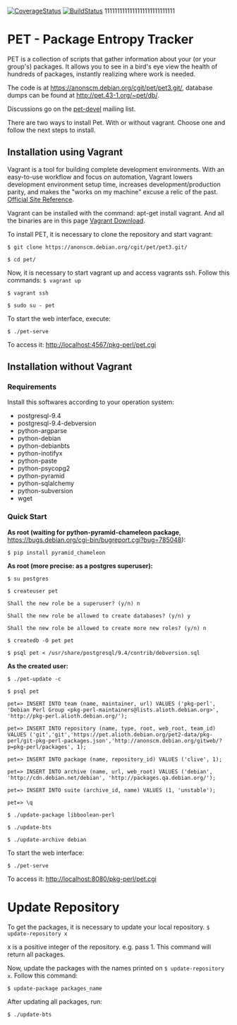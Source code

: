 [![CoverageStatus](https://coveralls.io/repos/github/PET-UnB/pet/badge.svg?branch=travis)](https://coveralls.io/github/PET-UnB/pet?branch=travis)
[![BuildStatus](https://travis-ci.org/PET-UnB/pet.svg?branch=travis)](https://travis-ci.org/PET-UnB/pet.svg?branch=travis)
1111111111111111111111111111

# PET - Package Entropy Tracker

PET is a collection of scripts that gather information about your (or your group's) packages.
It allows you to see in a bird's eye view the health of hundreds of packages,
instantly realizing where work is needed.

The code is at https://anonscm.debian.org/cgit/pet/pet3.git/,
database dumps can be found at http://pet.43-1.org/~pet/db/.

Discussions go on the [pet-devel](https://lists.alioth.debian.org/mailman/listinfo/pet-devel) mailing list.

There are two ways to install Pet. With or without vagrant. Choose one and follow the next steps to install.

## Installation using Vagrant

Vagrant is a tool for building complete development environments. With an easy-to-use workflow and focus on automation, Vagrant lowers development environment setup time, increases development/production parity, and makes the "works on my machine" excuse a relic of the past. [Official Site Reference](https://www.vagrantup.com/).

Vagrant can be installed with the command: apt-get install vagrant. And all the binaries are in this page [Vagrant Download](https://www.vagrantup.com/downloads.html).

To install PET, it is necessary to clone the repository and start vagrant:

`$ git clone https://anonscm.debian.org/cgit/pet/pet3.git/`

`$ cd pet/`

Now, it is necessary to start vagrant up and access vagrants ssh. Follow this commands:
`$ vagrant up`

`$ vagrant ssh`

`$ sudo su - pet`


To start the web interface, execute:

`$ ./pet-serve`

To access it: [http://localhost:4567/pkg-perl/pet.cgi](http://localhost:8080/pkg-perl/pet.cgi)

## Installation without Vagrant
### Requirements
Install this softwares according to your operation system:
* postgresql-9.4
* postgresql-9.4-debversion
* python-argparse
* python-debian
* python-debianbts
* python-inotifyx
* python-paste
* python-psycopg2
* python-pyramid
* python-sqlalchemy
* python-subversion
* wget

### Quick Start
**As root (waiting for python-pyramid-chameleon package**, https://bugs.debian.org/cgi-bin/bugreport.cgi?bug=785048):

`$ pip install pyramid_chameleon`

**As root (more precise: as a postgres superuser):**

`$ su postgres`

`$ createuser pet`

`Shall the new role be a superuser? (y/n) n`

`Shall the new role be allowed to create databases? (y/n) y`

`Shall the new role be allowed to create more new roles? (y/n) n`

`$ createdb -O pet pet`

`$ psql pet < /usr/share/postgresql/9.4/contrib/debversion.sql`

**As the created user:**

`$ ./pet-update -c`

`$ psql pet`

`pet=> INSERT INTO team (name, maintainer, url) VALUES ('pkg-perl', 'Debian Perl Group <pkg-perl-maintainers@lists.alioth.debian.org>', 'http://pkg-perl.alioth.debian.org/');`

`pet=> INSERT INTO repository (name, type, root, web_root, team_id) VALUES ('git','git','https://pet.alioth.debian.org/pet2-data/pkg-perl/git-pkg-perl-packages.json','http://anonscm.debian.org/gitweb/?p=pkg-perl/packages', 1);`

`pet=> INSERT INTO package (name, repository_id) VALUES ('clive', 1);`

`pet=> INSERT INTO archive (name, url, web_root) VALUES ('debian', 'http://cdn.debian.net/debian', 'http://packages.qa.debian.org/');`

`pet=> INSERT INTO suite (archive_id, name) VALUES (1, 'unstable');`

`pet=> \q`

`$ ./update-package libboolean-perl`

`$ ./update-bts`

`$ ./update-archive debian`

To start the web interface:

`$ ./pet-serve`

To access it: [http://localhost:8080/pkg-perl/pet.cgi](http://localhost:8080/pkg-perl/pet.cgi)

# Update Repository
To get the packages, it is necessary to update your local repository.
`$ update-repository x`

x is a positive integer of the repository. e.g. pass 1.
This command will return all packages.

Now, update the packages with the names printed on `$ update-repository x`. Follow this command:

`$ update-package packages_name`

After updating all packages, run:

`$ ./update-bts`
